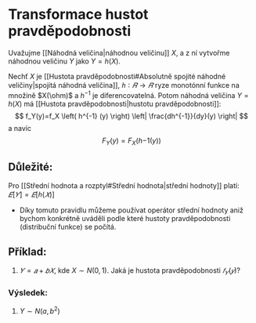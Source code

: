 # Transformace hustot pravděpodobnosti
Uvažujme [[Náhodná veličina|náhodnou veličinu]] $X$, a z ní vytvořme náhodnou veličinu $Y$ jako $Y = h(X)$.

Nechť $X$ je [[Hustota pravděpodobnosti#Absolutně spojité náhodné veličiny|spojitá náhodná veličina]], $ℎ ∶ 𝑅 → 𝑅$ ryze monotónní funkce na množině $X(\ohm)$ a $h^{-1}$ je diferencovatelná. Potom náhodná veličina $Y = h(X)$ má [[Hustota pravděpodobnosti|hustotu pravděpodobnosti]]:
$$
f_Y(y)=f_X \left( h^{-1} (y) \right) \left| \frac{dh^{-1}}{dy}(y) \right| 
$$
a navíc
$$
F_Y(y) = F_X \left(h{-1}(y) \right)
$$

## Důležité:
Pro [[Střední hodnota a rozptyl#Střední hodnota|střední hodnoty]] platí: $𝐸[𝑌] = 𝐸[ℎ(𝑋)]$

- Díky tomuto pravidlu můžeme používat operátor střední hodnoty aniž bychom konkrétně uváděli podle které hustoty pravděpodobnosti (distribuční funkce) se počítá.

## Příklad: 
1. $𝑌 = 𝑎 + 𝑏𝑋$, kde $X\sim N(0,1)$. Jaká je hustota pravděpodobnosti $𝑓_𝑌(𝑦)$?

### Výsledek:
1. $Y \sim N(a,b^2)$